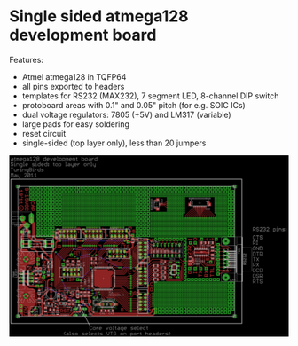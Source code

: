 Single sided atmega128 development board
========================================

Features:
- Atmel atmega128 in TQFP64
- all pins exported to headers
- templates for RS232 (MAX232), 7 segment LED, 8-channel DIP switch
- protoboard areas with 0.1" and 0.05" pitch (for e.g. SOIC ICs)
- dual voltage regulators: 7805 (+5V) and LM317 (variable)
- large pads for easy soldering
- reset circuit
- single-sided (top layer only), less than 20 jumpers

![Image](https://raw.githubusercontent.com/turingbirds/atmega128_devboard/master/atmega128_devboard.png)
